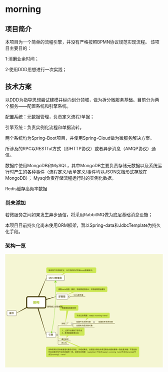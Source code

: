 # morning

## 项目简介
本项目为一个简单的流程引擎，并没有严格按照BPMN协议规范实现流程。
该项目主要目的：

1·消磨业余时间；

2·使用DDD思想进行一次实践；



## 技术方案

以DDD为指导思想尝试建模并纵向划分领域，做为拆分微服务基础。目前分为两个服务——配置系统和引擎系统。

配置系统：元数据管理，负责定义流程/单据；

引擎系统：负责实例化流程和单据流转。

两个系统均为Spring-Boot项目，并使用Spring-Cloud做为微服务解决方案。

所涉及的RPC以RESTful方式（即HTTP协议）或者异步消息（AMQP协议）通信。

数据库使用MongoDB和MySQL，其中MongoDB主要负责存储元数据以及系统运行时产生的各种事件（流程定义/表单定义/事件均以JSON文档形式存放在MongoDB）；
Mysql负责存储流程运行时的实例化数据。

Redis缓存高频率数据

### 尚未添加


若微服务之间如果发生异步通信，将采用RabbitMQ做为底层基础消息设施；

本项目目前持久化尚未使用ORM框架，暂以Spring-data和JdbcTemplate为持久化手段。

### 架构一览

![Image text](https://github.com/androip/morning/blob/master/framework.png)
